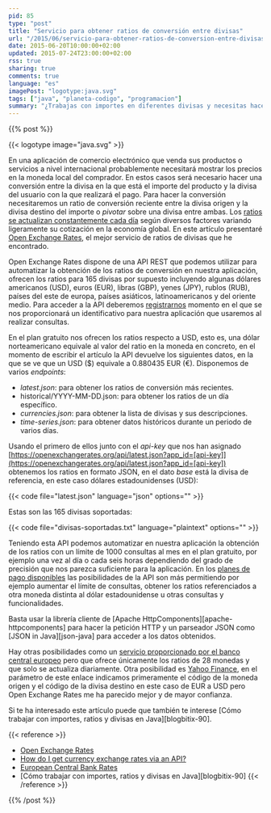 ```yaml
---
pid: 85
type: "post"
title: "Servicio para obtener ratios de conversión entre divisas"
url: "/2015/06/servicio-para-obtener-ratios-de-conversion-entre-divisas/"
date: 2015-06-20T10:00:00+02:00
updated: 2015-07-24T23:00:00+02:00
rss: true
sharing: true
comments: true
language: "es"
imagePost: "logotype:java.svg"
tags: ["java", "planeta-codigo", "programacion"]
summary: "¿Trabajas con importes en diferentes divisas y necesitas hacer conversiones entre ellas? Si es el caso necesitas obtener los ratios de conversión entre divisas de alguna fuente de forma regular y de forma automatizada ya que se varían constantemente (en minutos) según diversos factores. Hay diferentes fuentes para obtenerlos y empresas que ofrecen las cotizaciones como producto, en este artículo comentaré una con suficiente detalle como para integrarla en cualquier aplicación."
---
```


{{% post %}}

{{< logotype image="java.svg" >}}

En una aplicación de comercio electrónico que venda sus productos o servicios a nivel internacional probablemente necesitará mostrar los precios en la moneda local del comprador. En estos casos será necesario hacer una conversión entre la divisa en la que está el importe del producto y la divisa del usuario con la que realizará el pago. Para hacer la conversión necesitaremos un ratio de conversión reciente entre la divisa origen y la divisa destino del importe o _pivotar_ sobre una divisa entre ambas. Los [ratios se actualizan constantemente cada día](http://www.investopedia.com/ask/answers/08/how-often-to-exchange-rates-fluctuate.asp) según diversos factores variando ligeramente su cotización en la economía global. En este artículo presentaré [Open Exchange Rates](https://openexchangerates.org), el mejor servicio de ratios de divisas que he encontrado.

Open Exchange Rates dispone de una API REST que podemos utilizar para automatizar la obtención de los ratios de conversión en nuestra aplicación, ofrecen los ratios para 165 divisas por supuesto incluyendo algunas dólares americanos (USD), euros (EUR), libras (GBP), yenes (JPY), rublos (RUB), países del este de europa, países asiáticos, latinoamericanos y del oriente medio. Para acceder a la API deberemos [registrarnos](https://openexchangerates.org/signup) momento en el que se nos proporcionará un identificativo para nuestra aplicación que usaremos al realizar consultas.

En el plan gratuito nos ofrecen los ratios respecto a USD, esto es, una dólar norteamericano equivale al valor del ratio en la moneda en concreto, en el momento de escribir el artículo la API devuelve los siguientes datos, en la que se ve que un USD ($) equivale a 0.880435 EUR (€). Disponemos de varios _endpoints_:

* _latest.json_: para obtener los ratios de conversión más recientes.
* historical/YYYY-MM-DD.json: para obtener los ratios de un día específico.
* _currencies.json_: para obtener la lista de divisas y sus descripciones.
* _time-series.json_: para obtener datos históricos durante un periodo de varios días.

Usando el primero de ellos junto con el _api-key_ que nos han asignado [https://openexchangerates.org/api/latest.json?app_id=[api-key]](https://openexchangerates.org/api/latest.json?app_id=[api-key]) obtenemos los ratios en formato JSON, en el dato _base_ está la divisa de referencia, en este caso dólares estadounidenses (USD):

{{< code file="latest.json" language="json" options="" >}}

Estas son las 165 divisas soportadas:

{{< code file="divisas-soportadas.txt" language="plaintext" options="" >}}

Teniendo esta API podemos automatizar en nuestra aplicación la obtención de los ratios con un límite de 1000 consultas al mes en el plan gratuito, por ejemplo una vez al día o cada seis horas dependiendo del grado de precisión que nos parezca suficiente para la aplicación. En los [planes de pago disponibles](https://openexchangerates.org/signup) las posibilidades de la API son más permitiendo por ejemplo aumentar el límite de consultas, obtener los ratios referenciados a otra moneda distinta al dólar estadounidense u otras consultas y funcionalidades.

Basta usar la librería cliente de [Apache HttpComponents][apache-httpcomponents] para hacer la petición HTTP y un parseador JSON como [JSON in Java][json-java] para acceder a los datos obtenidos.

Hay otras posibilidades como un [servicio proporcionado por el banco central europeo](http://www.ecb.europa.eu/stats/eurofxref/eurofxref-daily.xml) pero que ofrece únicamente los ratios de 28 monedas y que solo se actualiza diariamente. Otra posibilidad es [Yahoo Finance](http://finance.yahoo.com/d/quotes.csv?s=EURUSD=X&f=l1), en el parámetro de este enlace indicamos primeramente el código de la moneda origen y el código de la divisa destino en este caso de EUR a USD pero Open Exchange Rates me ha parecido mejor y de mayor confianza.

Si te ha interesado este artículo puede que también te interese [Cómo trabajar con importes, ratios y divisas en Java][blogbitix-90].

{{< reference >}}
* [Open Exchange Rates](https://openexchangerates.org)
* [How do I get currency exchange rates via an API?](https://stackoverflow.com/questions/3139879/how-do-i-get-currency-exchange-rates-via-an-api-such-as-google-finance)
* [European Central Bank Rates](http://www.ecb.europa.eu/stats/eurofxref/eurofxref-daily.xml)
* [Cómo trabajar con importes, ratios y divisas en Java][blogbitix-90]
{{< /reference >}}

{{% /post %}}
